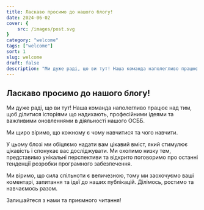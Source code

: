 ```yaml
---
title: Ласкаво просимо до нашого блогу!
date: 2024-06-02
cover: {
    src: /images/post.svg
}
category: "welcome"
tags: ["welcome"]
sort: 1
slug: welcome
draft: false
description: "Ми дуже раді, що ви тут! Наша команда наполегливо працює над тим, щоб ділитися надихаючими історіями, професійними ідеями та важливими оновленнями в діяльності нашого ОСББ."
---
```

## Ласкаво просимо до нашого блогу!

Ми дуже раді, що ви тут! Наша команда наполегливо працює над тим, щоб ділитися історіями що надихають, професійними ідеями та важливими оновленнями в діяльності нашого ОСББ.

Ми щиро віримо, що кожному є чому навчитися та чого навчити.

У цьому блозі ми обіцяємо надати вам цікавий вміст, який стимулює цікавість і спонукає вас досліджувати. Ми охопимо низку тем, представимо унікальні перспективи та відкрито поговоримо про останні тенденції розробки програмного забезпечення.

Ми віримо, що сила спільноти є величезною, тому ми заохочуємо ваші коментарі, запитання та ідеї до наших публікацій. 
Ділімось, ростимо та навчаємось разом.

Залишайтеся з нами та приємного читання!
